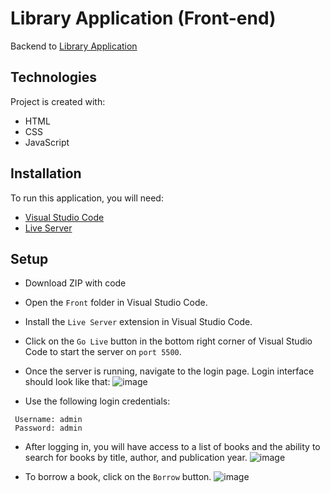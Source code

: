 # Library Application (Front-end)
Backend to [Library Application](https://github.com/mtlon/libraryApplicationAPI)

## Technologies
Project is created with:
 - HTML
 - CSS
 - JavaScript

## Installation
To run this application, you will need:
- [Visual Studio Code](https://code.visualstudio.com/)
- [Live Server](https://marketplace.visualstudio.com/items?itemName=ritwickdey.LiveServer)

## Setup
- Download ZIP with code
- Open the `Front` folder in Visual Studio Code.
- Install the `Live Server` extension in Visual Studio Code.
- Click on the `Go Live` button in the bottom right corner of Visual Studio Code to start the server on `port 5500`.
- Once the server is running, navigate to the login page. Login interface should look like that: 
![image](https://user-images.githubusercontent.com/104166315/229369047-517d7532-c9de-4bb4-8c42-306ae4aa3802.png)

- Use the following login credentials:
```
 Username: admin
 Password: admin
```
- After logging in, you will have access to a list of books and the ability to search for books by title, author, and publication year.
![image](https://user-images.githubusercontent.com/104166315/229369093-a85701f7-513c-45db-92d3-702c59a0e581.png)

- To borrow a book, click on the `Borrow` button.
![image](https://user-images.githubusercontent.com/104166315/229369108-27736f97-feeb-485f-a6c5-9e7914668915.png)





